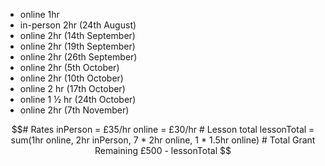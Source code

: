 - online 1hr 
- in-person 2hr (24th August) 
- online 2hr (14th September) 
- online 2hr (19th September) 
- online 2hr (26th September)
- online 2hr (5th October)
- online 2hr (10th October)
- online 2 hr (17th October)
- online 1 ½ hr (24th October)
- online 2hr (7th November)


```math
# Rates
inPerson = £35/hr
online = £30/hr

# Lesson total
lessonTotal = sum(1hr online, 2hr inPerson, 7 * 2hr online, 1 * 1.5hr online)

# Total Grant Remaining
£500 - lessonTotal 
```

